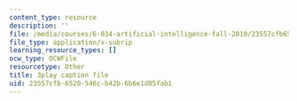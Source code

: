 ```yaml
---
content_type: resource
description: ''
file: /media/courses/6-034-artificial-intelligence-fall-2010/23557cfb6520546cb42b6b6e1d85fab1_UHBmv7qCey4.vtt
file_type: application/x-subrip
learning_resource_types: []
ocw_type: OCWFile
resourcetype: Other
title: 3play caption file
uid: 23557cfb-6520-546c-b42b-6b6e1d85fab1
---
```

